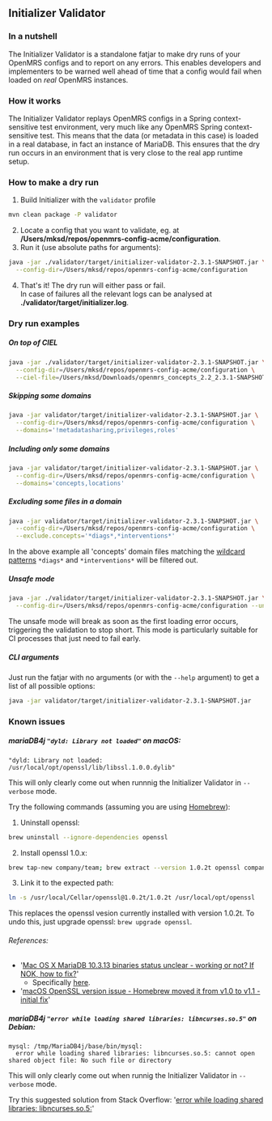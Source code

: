 ## Initializer Validator

### In a nutshell
The Initializer Validator is a standalone fatjar to make dry runs of your OpenMRS configs and to report on any errors. This enables developers and implementers to be warned well ahead of time that a config would fail when loaded on _real_ OpenMRS instances.

### How it works
The Initializer Validator replays OpenMRS configs in a Spring context-sensitive test environment, very much like any OpenMRS Spring context-sensitive test. This means that the data (or metadata in this case) is loaded in a real database, in fact an instance of MariaDB. This ensures that the dry run occurs in an environment that is very close to the real app runtime setup.

### How to make a dry run
1) Build Initializer with the `validator` profile
```bash
mvn clean package -P validator
```
2) Locate a config that you want to validate, eg. at **/Users/mksd/repos/openmrs-config-acme/configuration**.
3) Run it (use absolute paths for arguments):
```bash
java -jar ./validator/target/initializer-validator-2.3.1-SNAPSHOT.jar \
  --config-dir=/Users/mksd/repos/openmrs-config-acme/configuration
```
4) That's it! The dry run will either pass or fail.
<br/>In case of failures all the relevant logs can be analysed at **./validator/target/initializer.log**.

### Dry run examples
##### On top of CIEL
```bash
java -jar ./validator/target/initializer-validator-2.3.1-SNAPSHOT.jar \
  --config-dir=/Users/mksd/repos/openmrs-config-acme/configuration \
  --ciel-file=/Users/mksd/Downloads/openmrs_concepts_2.2_2.3.1-SNAPSHOT927.sql
```
##### Skipping some domains
```bash
java -jar validator/target/initializer-validator-2.3.1-SNAPSHOT.jar \
  --config-dir=/Users/mksd/repos/openmrs-config-acme/configuration \
  --domains='!metadatasharing,privileges,roles'
```
##### Including only some domains
```bash
java -jar validator/target/initializer-validator-2.3.1-SNAPSHOT.jar \
  --config-dir=/Users/mksd/repos/openmrs-config-acme/configuration \
  --domains='concepts,locations'
```
##### Excluding some files in a domain
```bash
java -jar validator/target/initializer-validator-2.3.1-SNAPSHOT.jar \
  --config-dir=/Users/mksd/repos/openmrs-config-acme/configuration \
  --exclude.concepts='*diags*,*interventions*'
```
In the above example all 'concepts' domain files matching the [wildcard patterns](https://docs.oracle.com/cd/E23389_01/doc.11116/e21038/conditions.htm#BABEJGAH) `*diags*` and `*interventions*` will be filtered out.
##### Unsafe mode
```bash
java -jar ./validator/target/initializer-validator-2.3.1-SNAPSHOT.jar \
  --config-dir=/Users/mksd/repos/openmrs-config-acme/configuration --unsafe
```
The unsafe mode will break as soon as the first loading error occurs, triggering the validation to stop short. This mode is particularly suitable for CI processes that just need to fail early.
##### CLI arguments
Just run the fatjar with no arguments (or with the `--help` argument) to get a list of all possible options:
```bash
java -jar validator/target/initializer-validator-2.3.1-SNAPSHOT.jar
```
### Known issues

##### mariaDB4j `"dyld: Library not loaded"` on macOS:
```
"dyld: Library not loaded: /usr/local/opt/openssl/lib/libssl.1.0.0.dylib"
```
This will only clearly come out when runnnig the Initializer Validator in `--verbose` mode.

Try the following commands (assuming you are using [Homebrew](https://brew.sh/)):

1. Uninstall openssl:
```bash
brew uninstall --ignore-dependencies openssl
```
2. Install openssl 1.0.x:
```bash
brew tap-new company/team; brew extract --version 1.0.2t openssl company/team; brew install company/team/openssl@1.0.2t
```
3. Link it to the expected path:
```bash
ln -s /usr/local/Cellar/openssl@1.0.2t/1.0.2t /usr/local/opt/openssl
```
This replaces the openssl vesion currently installed with version 1.0.2t. To undo this, just upgrade openssl: `brew upgrade openssl`.

###### References:
* '[Mac OS X MariaDB 10.3.13 binaries status unclear - working or not? If NOK, how to fix?](https://github.com/vorburger/MariaDB4j/issues/288)'
  * Specifically [here](https://github.com/vorburger/MariaDB4j/issues/288#issuecomment-552106844). 
* '[macOS OpenSSL version issue - Homebrew moved it from v1.0 to v1.1 - initial fix](https://github.com/kelaberetiv/TagUI/issues/635#issuecomment-696948461)'

##### mariaDB4j `"error while loading shared libraries: libncurses.so.5"` on Debian:
```
mysql: /tmp/MariaDB4j/base/bin/mysql:
  error while loading shared libraries: libncurses.so.5: cannot open shared object file: No such file or directory
```
This will only clearly come out when runnig the Initializer Validator in `--verbose` mode.

Try this suggested solution from Stack Overflow: '[error while loading shared libraries: libncurses.so.5:](https://stackoverflow.com/a/17801675/321797)'
